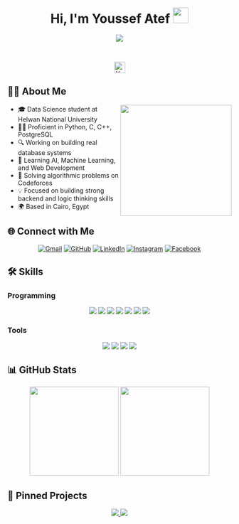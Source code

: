 <h1 align="center">Hi, I'm Youssef Atef <img src="https://media.giphy.com/media/hvRJCLFzcasrR4ia7z/giphy.gif" width="35"></h1>

<p align="center">
  <a href="https://github.com/DenverCoder1/readme-typing-svg"><img src="https://readme-typing-svg.herokuapp.com?font=Fira+Code&color=25C8A1&size=25&center=true&vCenter=true&width=600&height=100&lines=Data+Science+Student+%7C+Programmer;Competitive+Programmer+%7C+Codeforces+User;Learning+AI+%2F+Web+Development;Building+Real+World+Projects;Always+Improving+Every+Day"></a>
</p>

<br>

<p align="center"> 
  <img src="https://komarev.com/ghpvc/?username=YoussefAtef15&label=Profile%20views&color=blue&style=plastic" alt="YoussefAtef15" height=25px />
</p>

## 🧑‍💻 About Me

<picture><img align="right" src="https://media.giphy.com/media/qgQUggAC3Pfv687qPC/giphy.gif" width = 250px></picture>

- 🎓 Data Science student at Helwan National University  
- 👨‍💻 Proficient in Python, C, C++, PostgreSQL  
- 🔍 Working on building real database systems  
- 🤖 Learning AI, Machine Learning, and Web Development  
- 🧠 Solving algorithmic problems on Codeforces  
- 💡 Focused on building strong backend and logic thinking skills  
- 🌍 Based in Cairo, Egypt

## 🌐 Connect with Me

<p align="center">
  <a href="mailto:youssefateftayh@gmail.com"><img src="https://img.shields.io/badge/Gmail-%23EA4335.svg?style=plastic&logo=gmail&logoColor=white" alt="Gmail"/></a>
  <a href="https://github.com/YoussefAtef15"><img src="https://img.shields.io/badge/GitHub-%23181717.svg?style=plastic&logo=github&logoColor=white" alt="GitHub"/></a>
  <a href="https://www.linkedin.com/in/youssef--atef15"><img src="https://img.shields.io/badge/LinkedIn-%230A66C2.svg?style=plastic&logo=linkedin&logoColor=white" alt="LinkedIn"/></a>
  <a href="https://www.instagram.com/youssef__atef/"><img src="https://img.shields.io/badge/Instagram-%23E4405F.svg?style=plastic&logo=instagram&logoColor=white" alt="Instagram"/></a>
  <a href="https://www.facebook.com/youssefatef.raslan/"><img src="https://img.shields.io/badge/Facebook-%231877F2.svg?style=plastic&logo=facebook&logoColor=white" alt="Facebook"/></a>
</p>

## 🛠️ Skills

### Programming

<p align="center">
  <img src="https://img.shields.io/badge/Python-%2314354C.svg?style=plastic&logo=python&logoColor=white">
  <img src="https://img.shields.io/badge/C-%232370ED.svg?style=plastic&logo=c&logoColor=white">
  <img src="https://img.shields.io/badge/C++-%2300599C.svg?style=plastic&logo=c%2B%2B&logoColor=white">
  <img src="https://img.shields.io/badge/JavaScript-%23F7DF1E.svg?style=plastic&logo=javascript&logoColor=black">
  <img src="https://img.shields.io/badge/HTML5-%23E34F26.svg?style=plastic&logo=html5&logoColor=white">
  <img src="https://img.shields.io/badge/CSS3-%231572B6.svg?style=plastic&logo=css3&logoColor=white">
  <img src="https://img.shields.io/badge/PostgreSQL-%23336791.svg?style=plastic&logo=postgresql&logoColor=white">
</p>

### Tools

<p align="center">
  <img src="https://img.shields.io/badge/Git-%23F05033.svg?style=plastic&logo=git&logoColor=white">
  <img src="https://img.shields.io/badge/VS%20Code-%23007ACC.svg?style=plastic&logo=visual-studio-code&logoColor=white">
  <img src="https://img.shields.io/badge/Notion-%23000000.svg?style=plastic&logo=notion&logoColor=white">
  <img src="https://img.shields.io/badge/Stack%20Overflow-%23FE7A16.svg?style=plastic&logo=stackoverflow&logoColor=white">
</p>

## 📊 GitHub Stats

<p align="center">
  <img src="https://github-readme-stats.vercel.app/api?username=YoussefAtef15&theme=tokyonight&show_icons=true&count_private=true" height="200px">
  <img src="https://github-readme-stats.vercel.app/api/top-langs/?username=YoussefAtef15&layout=compact&theme=tokyonight" height="200px">
</p>

## 📌 Pinned Projects

<p align="center">
  <a href="https://github.com/YoussefAtef15/grade-management-system">
    <img src="https://github-readme-stats.vercel.app/api/pin/?username=YoussefAtef15&repo=grade-management-system&theme=tokyonight" />
  </a>
  <a href="https://github.com/YoussefAtef15/falling-egg-game">
    <img src="https://github-readme-stats.vercel.app/api/pin/?username=YoussefAtef15&repo=falling-egg-game&theme=tokyonight" />
  </a>
</p>
